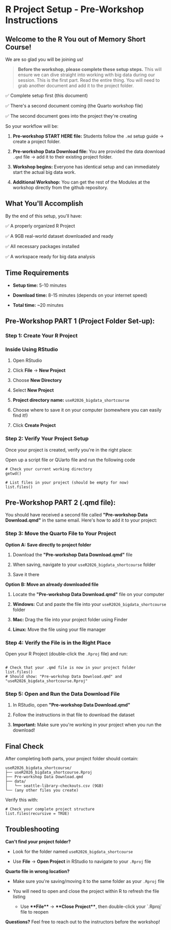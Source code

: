 # R Project Setup - Pre-Workshop Instructions

## Welcome to the R You out of Memory Short Course!

We are so glad you will be joining us!

> **Before the workshop, please complete these setup steps.** This will ensure we can dive straight into working with big data during our session. This is the first part. Read the entire thing. You will need to grab another document and add it to the project folder.

✅ Complete setup first (this document)

✅ There's a second document coming (the Quarto workshop file)

✅ The second document goes into the project they're creating

So your workflow will be:

1.  **Pre-workshop START HERE file:** Students follow the `.md` setup guide → create a project folder.

2.  **Pre-workshop Data Download file:** You are provided the data download `.qmd` file → add it to their existing project folder.

3.  **Workshop begins:** Everyone has identical setup and can immediately start the actual big data work.

4.  **Additional Workshop:** You can get the rest of the Modules at the workshop directly from the github repository.

## What You'll Accomplish

By the end of this setup, you'll have:

✅ A properly organized R Project

✅ A 9GB real-world dataset downloaded and ready

✅ All necessary packages installed

✅ A workspace ready for big data analysis

## Time Requirements

-   **Setup time:** 5-10 minutes

-   **Download time:** 8-15 minutes (depends on your internet speed)

-   **Total time:** \~20 minutes

## Pre-Workshop PART 1 (Project Folder Set-up):

### Step 1: Create Your R Project

### Inside Using RStudio

1.  Open RStudio

2.  Click **File** → **New Project**

3.  Choose **New Directory**

4.  Select **New Project**

5.  **Project directory name:** `useR2026_bigdata_shortcourse`

6.  Choose where to save it on your computer (somewhere you can easily find it!)

7.  Click **Create Project**

### Step 2: Verify Your Project Setup

Once your project is created, verify you're in the right place:

Open up a script file or QUarto file and run the following code

```{r}
# Check your current working directory
getwd() 

# List files in your project (should be empty for now) 
list.files()
```

## Pre-Workshop PART 2 (.qmd file):

You should have received a second file called **"Pre-workshop Data Download.qmd"** in the same email. Here's how to add it to your project:

### Step 3: Move the Quarto File to Your Project

**Option A: Save directly to project folder**

1.  Download the **"Pre-workshop Data Download.qmd"** file

2.  When saving, navigate to your `useR2026_bigdata_shortcourse` folder

3.  Save it there

**Option B: Move an already downloaded file**

1.  Locate the **"Pre-workshop Data Download.qmd"** file on your computer

2.  **Windows:** Cut and paste the file into your `useR2026_bigdata_shortcourse` folder

3.  **Mac:** Drag the file into your project folder using Finder

4.  **Linux:** Move the file using your file manager

### Step 4: Verify the File is in the Right Place

Open your R Project (double-click the `.Rproj` file) and run:

```{r}

# Check that your .qmd file is now in your project folder 
list.files() 
# Should show: "Pre-workshop Data Download.qmd" and "useR2026_bigdata_shortcourse.Rproj"
```

### Step 5: Open and Run the Data Download File

1.  In RStudio, open **"Pre-workshop Data Download.qmd"**

2.  Follow the instructions in that file to download the dataset

3.  **Important:** Make sure you're working in your project when you run the download!

## Final Check

After completing both parts, your project folder should contain:

```         
useR2026_bigdata_shortcourse/ 
├── useR2026_bigdata_shortcourse.Rproj 
├── Pre-workshop Data Download.qmd 
├── data/ 
│   └── seattle-library-checkouts.csv (9GB) 
└── (any other files you create)
```

Verify this with:

```{r}
# Check your complete project structure 
list.files(recursive = TRUE)
```

## Troubleshooting

**Can't find your project folder?**

-   Look for the folder named `useR2026_bigdata_shortcourse`

-   Use **File** → **Open Project** in RStudio to navigate to your `.Rproj` file

**Quarto file in wrong location?**

-   Make sure you're saving/moving it to the same folder as your `.Rproj` file

-   You will need to open and close the project within R to refresh the file listing

    -   Use **\*\*File\*\*** → **\*\*Close Project\*\***, then double-click your \`.Rproj\` file to reopen

**Questions?** Feel free to reach out to the instructors before the workshop!
